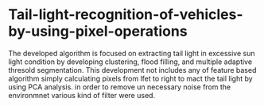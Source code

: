 # Tail-light-recognition-of-vehicles-by-using-pixel-operations

The developed algorithm is focused on extracting tail light in excessive sun light condition by developing clustering, flood filling, and multiple adaptive thresold segmentation. This development not includes any of feature based algorithm simply calculating pixels from lfet to right to mact the tail light by using PCA analysis. in order to remove un necessary noise from the environmnet various kind of filter were used.
